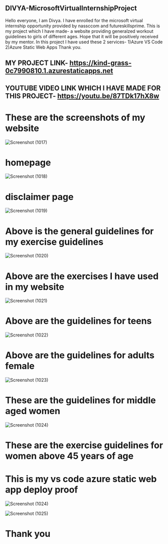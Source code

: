 ## DIVYA-MicrosoftVirtualInternshipProject
Hello everyone, I am Divya.
I have enrolled for the microsoft virtual internship opportunity provided by nassccom and futureskillsprime.
This is my project which I have made- a website providing generalzed workout guidelines to girls of different ages.
Hope that it will be positively received by my mentor.
In this project I have used these 2 services-
1)Azure VS Code
2)Azure Static Web Apps
Thank you.
## MY PROJECT LINK- https://kind-grass-0c7990810.1.azurestaticapps.net
## YOUTUBE VIDEO LINK WHICH I HAVE MADE FOR THIS PROJECT- https://youtu.be/87TDk17hX8w
# These are the screenshots of my website
![Screenshot (1017)](https://user-images.githubusercontent.com/86043076/177024368-2416bd12-2433-4c12-b8a6-02b5efaa3290.png)
 # homepage
![Screenshot (1018)](https://user-images.githubusercontent.com/86043076/177024392-6a911b68-7e4c-4086-a2da-408f8a23db85.png)
 # disclaimer page
![Screenshot (1019)](https://user-images.githubusercontent.com/86043076/177024402-ee2fbca4-c5f6-4220-8a94-cebd5607d988.png)
# Above is the general guidelines for my exercise guidelines
![Screenshot (1020)](https://user-images.githubusercontent.com/86043076/177024426-4c3d9a31-9fa1-4352-ab40-0754d8731beb.png)
# Above are the exercises I have used in my website
![Screenshot (1021)](https://user-images.githubusercontent.com/86043076/177024444-ac886728-ad73-43a1-8c9a-b819f1ff48fd.png)
# Above are the guidelines for teens
![Screenshot (1022)](https://user-images.githubusercontent.com/86043076/177024452-d3f101e1-98c6-4f57-a6c4-09829615d5c8.png)
# Above are the guidelines for adults female
![Screenshot (1023)](https://user-images.githubusercontent.com/86043076/177024458-3610a222-5737-41c2-82e4-15e9db76c44f.png)
# These are the guidelines for middle aged women
![Screenshot (1024)](https://user-images.githubusercontent.com/86043076/177024464-b9f88d3b-ff8e-48bd-aec8-2a1747447385.png)
# These are the exercise guidelines for women above 45 years of age

# This is my vs code azure static web app deploy proof

![Screenshot (1024)](https://user-images.githubusercontent.com/86043076/177024686-dd59a43d-56c6-431b-a051-1e9732420ae7.png)

![Screenshot (1025)](https://user-images.githubusercontent.com/86043076/177025077-25f18a12-895d-4cc8-bff6-63ef2b7fa73c.png)

# Thank you
